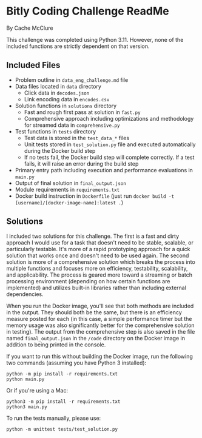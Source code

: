 # Bitly Coding Challenge ReadMe
By Cache McClure

This challenge was completed using Python 3.11. However, none of the included functions are strictly dependent on that version.

## Included Files
* Problem outline in `data_eng_challenge.md` file
* Data files located in `data` directory
  * Click data in `decodes.json`
  * Link encoding data in `encodes.csv`
* Solution functions in `solutions` directory
  * Fast and rough first pass at solution in `fast.py`
  * Comprehensive approach including optimizations and methodology for streamed data in `comprehensive.py`
* Test functions in `tests` directory
  * Test data is stored in the `test_data_*` files
  * Unit tests stored in `test_solution.py` file and executed automatically during the Docker build step
  * If no tests fail, the Docker build step will complete correctly. If a test fails, it will raise an error during the build step
* Primary entry path including execution and performance evaluations in `main.py`
* Output of final solution in `final_output.json`
* Module requirements in `requirements.txt`
* Docker build instruction in `Dockerfile` (just run `docker build -t [username]/[docker-image-name]:latest .`)

## Solutions
I included two solutions for this challenge. The first is a fast and dirty approach I would use for a task that doesn't need to be 
stable, scalable, or particularly testable. It's more of a rapid prototyping approach for a quick solution that works once
and doesn't need to be used again. The second solution is more of a comprehensive solution which breaks the process into multiple
functions and focuses more on efficiency, testability, scalability, and applicability. The process is geared more toward a
streaming or batch processing environment (depending on how certain functions are implemented) and utilizes built-in libraries
rather than including external dependencies.

When you run the Docker image, you'll see that both methods are included in the output. They should both be the same, but there
is an efficiency measure posted for each (in this case, a simple performance timer but the memory usage was also significantly
better for the comprehensive solution in testing). The output from the comprehensive step is also saved in the file named 
`final_output.json` in the `/code` directory on the Docker image in addition to being printed in the console.

If you want to run this without building the Docker image, run the following two commands (assuming you have Python 3 installed):

    python -m pip install -r requirements.txt
    python main.py
Or if you're using a Mac:

    python3 -m pip install -r requirements.txt
    python3 main.py
To run the tests manually, please use:

    python -m unittest tests/test_solution.py